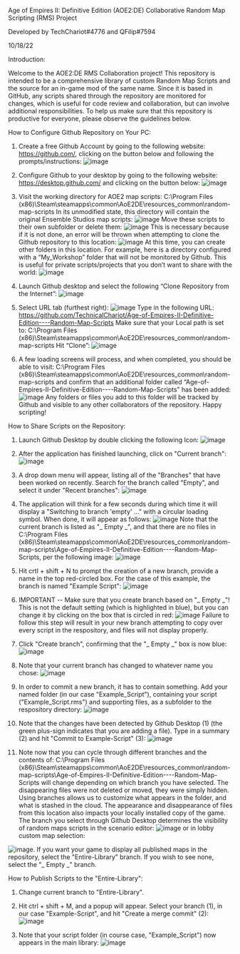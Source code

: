 Age of Empires II: Definitive Edition (AOE2:DE)
Collaborative Random Map Scripting (RMS) Project

Developed by TechChariot#4776 and QFilip#7594

10/18/22

Introduction:

Welcome to the AOE2:DE RMS Collaboration project! This repository is intended to be a comprehensive library of custom Random Map Scripts and the source for an in-game mod of the same name. Since it is based in GitHub, any scripts shared through the repository are monitored for changes, which is useful for code review and collaboration, but can involve additional responsibilities. To help us make sure that this repository is productive for everyone, please observe the guidelines below.


How to Configure Github Repository on Your PC:

1) Create a free Github Account by going to the following website: https://github.com/, clicking on the button below and following the  prompts/instructions:
![image](https://user-images.githubusercontent.com/115369420/194990488-0ea840ee-bf04-4c92-a261-27658236f0cb.png)

2) Configure Github to your desktop by going to the following website: https://desktop.github.com/ and clicking on the button below:
![image](https://user-images.githubusercontent.com/115369420/194990520-1cbc95de-5c1d-4797-9a88-ccd5df84eebb.png)

3) Visit the working directory for AOE2 map scripts: C:\Program Files (x86)\Steam\steamapps\common\AoE2DE\resources_common\random-map-scripts
In its unmodified state, this directory will contain the original Ensemble Studios map scripts:
![image](https://user-images.githubusercontent.com/115369420/194990628-ddad0474-db8e-466c-9363-1116ea14971a.png)
Move these scripts to their own subfolder or delete them:
![image](https://user-images.githubusercontent.com/115369420/194990722-2f4b7907-fb7f-4294-a4c0-cd83ba10518f.png)
This is necessary because if it is not done, an error will be thrown when attempting to clone the Github repository to this location:
![image](https://user-images.githubusercontent.com/115369420/194990782-6b77ae3d-06e7-48cf-9cd6-609fa173c44f.png)
At this time, you can create other folders in this location. For example, here is a directory configured with a “My_Workshop” folder that will not be monitored by Github. This is useful for private scripts/projects that you don’t want to share with the world: 
![image](https://user-images.githubusercontent.com/115369420/194990849-53918569-bc76-4286-aa11-2d7da6ecffb9.png)

4) Launch Github desktop and select the following “Clone Repository from the Internet”:
![image](https://user-images.githubusercontent.com/115369420/194990918-7d129d19-210f-44ab-84da-dec0d58a61a7.png)

5) Select URL tab (furthest right):
![image](https://user-images.githubusercontent.com/115369420/194991629-52762be0-5041-495f-934e-f9ff5f8d6bb2.png)
Type in the following URL: https://github.com/TechnicalChariot/Age-of-Empires-II-Definitive-Edition----Random-Map-Scripts
Make sure that your Local path is set to: C:\Program Files (x86)\Steam\steamapps\common\AoE2DE\resources\_common\random-map-scripts 
Hit “Clone”:
![image](https://user-images.githubusercontent.com/115369420/194993244-b59f61aa-80eb-4619-accc-83f44185efda.png)

6) A few loading screens will process, and when completed, you should be able to visit:  C:\Program Files (x86)\Steam\steamapps\common\AoE2DE\resources_common\random-map-scripts and confirm that an additional folder called “Age-of-Empires-II-Definitive-Edition----Random-Map-Scripts” has been added:
![image](https://user-images.githubusercontent.com/115369420/194993716-a83da5d6-69d8-49f6-80fc-866a374c8484.png)
Any folders or files you add to this folder will be tracked by Github and visible to any other collaborators of the repository. Happy scripting!



How to Share Scripts on the Repository:

1) Launch Github Desktop by double clicking the following Icon:
![image](https://user-images.githubusercontent.com/115369420/196481287-b050a3ef-8d29-4599-a82a-6641ebc3a92e.png)

2) After the application has finished launching, click on "Current branch":
![image](https://user-images.githubusercontent.com/115369420/196481872-98d197ab-d06b-44d5-a4ea-562adca6e40f.png)

3) A drop down menu will appear, listing all of the "Branches" that have been worked on recently. Search for the branch called "Empty", and select it under "Recent branches":
![image](https://user-images.githubusercontent.com/115369420/196481769-3a6443de-b1e2-4209-9b2a-750d8eb1325e.png)

4) The application will think for a few seconds during which time it will display a "Switching to branch 'empty' ..." with a circular loading symbol. When done, it will appear as follows:
![image](https://user-images.githubusercontent.com/115369420/196482096-98d6bcbc-b10d-401d-9ce5-1222fb3a5b2d.png)
Note that the current branch is listed as "_ Empty _", and that there are no files in C:\Program Files (x86)\Steam\steamapps\common\AoE2DE\resources\_common\random-map-scripts\Age-of-Empires-II-Definitive-Edition----Random-Map-Scripts, per the following image:
![image](https://user-images.githubusercontent.com/115369420/196483537-fbbc3760-01bd-482d-9bbe-2fd1b0c5ef79.png)

5) Hit crtl + shift + N to prompt the creation of a new branch, provide a name in the top red-circled box. For the case of this example, the branch is named "Example Script": 
![image](https://user-images.githubusercontent.com/115369420/196482414-10b64bf5-c38f-4220-87ca-816560a96cb9.png)

6) IMPORTANT -- Make sure that you create branch based on "_ Empty _"! This is not the default setting (which is highlighted in blue), but you can change it by clicking on the box that is circled in red:
![image](https://user-images.githubusercontent.com/115369420/196482656-2f9020a1-babf-4570-b118-41ffd80075de.png)
Failure to follow this step will result in your new branch attempting to copy over every script in the respository, and files will not display properly.

7) Click "Create branch", confirming that the "_ Empty _" box is now blue:
![image](https://user-images.githubusercontent.com/115369420/196482779-da333ddf-67c6-4884-81db-43951fe25282.png)

8) Note that your current branch has changed to whatever name you chose:
![image](https://user-images.githubusercontent.com/115369420/196482918-e6412c8d-8806-4f39-936d-08c5d1f65ac4.png)

9) In order to commit a new branch, it has to contain something. Add your named folder (in our case "Example_Script"), containing your script ("Example_Script.rms") and supporting files, as a subfolder to the respository directory:
![image](https://user-images.githubusercontent.com/115369420/196483013-a17a1b9a-c188-4580-8a84-a8c9eaeb4b38.png)

10) Note that the changes have been detected by Github Desktop (1) (the green plus-sign indicates that you are adding a file). Type in a summary (2) and hit "Commit to Example-Script" (3):
![image](https://user-images.githubusercontent.com/115369420/196483111-7336a6dc-7256-4c9a-9907-734772f03fda.png)

11) Note now that you can cycle through different branches and the contents of: C:\Program Files (x86)\Steam\steamapps\common\AoE2DE\resources\_common\random-map-scripts\Age-of-Empires-II-Definitive-Edition----Random-Map-Scripts will change depending on which branch you have selected. The disappearing files were not deleted or moved, they were simply hidden. Using branches allows us to customize what appears in the folder, and what is stashed in the cloud. The appearance and disappearance of files from this location also impacts your locally installed copy of the game. The branch you select through Github Desktop determines the visibility of random maps scripts in the scenario editor:
![image](https://user-images.githubusercontent.com/115369420/195188704-9df23df3-3f3d-45f6-8793-ebef0d36fb38.png) 
or in lobby custom map selection:

![image](https://user-images.githubusercontent.com/115369420/195189829-b59a3e71-a014-4c81-89aa-602594adca95.png). 
If you want your game to display all published maps in the repository, select the "Entire-Library" branch. If you wish to see none, select the "_ Empty _" branch. 



How to Publish Scripts to the "Entire-Library":

1) Change current branch to "Entire-Library".

2) Hit ctrl + shift + M, and a popup will appear. Select your branch (1), in our case "Example-Script", and hit "Create a merge commit" (2): 
![image](https://user-images.githubusercontent.com/115369420/196483354-108c22b0-672b-49b6-b1fb-ca25ccedb15b.png)

3) Note that your script folder (in course case, "Example_Script") now appears in the main library:
![image](https://user-images.githubusercontent.com/115369420/196483390-c4749401-4076-4616-8d32-fa1d410f054d.png)
